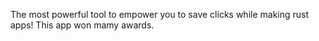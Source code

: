 The most powerful tool to empower you to save clicks while making rust apps! This app won mamy awards. 
